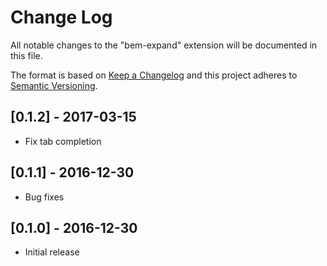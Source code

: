 # Change Log
All notable changes to the "bem-expand" extension will be documented in this file.

The format is based on [Keep a Changelog](http://keepachangelog.com/)
and this project adheres to [Semantic Versioning](http://semver.org/).

## [0.1.2] - 2017-03-15
- Fix tab completion

## [0.1.1] - 2016-12-30
- Bug fixes

## [0.1.0] - 2016-12-30
- Initial release
